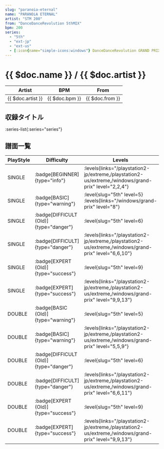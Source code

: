 ```yaml
---
slug: "paranoia-eternal"
name: "PARANOiA ETERNAL"
artist: "STM 200"
from: "DanceDanceRevolution 5thMIX"
bpm: 200
series:
  - "5th"
  - "ext-jp"
  - "ext-us"
  - [:icon{name="simple-icons:windows"} DanceDanceRevolution GRAND PRIX](/windows/grand-prix)
---
```


# {{ $doc.name }} / {{ $doc.artist }}

|Artist|BPM|From|
|------|---|----|
|{{ $doc.artist }}|{{ $doc.bpm }}|{{ $doc.from }}|

## 収録タイトル

:series-list{:series="series"}

## 譜面一覧

|PlayStyle|Difficulty|Levels|Notes|Movie|
|---------|----------|------|-----|-----|
|SINGLE| :badge[BEGINNER]{type="info"}| :levels{links="/playstation2-jp/extreme,/playstation2-us/extreme,/windows/grand-prix" level="2,2,4"}|115/0||
|SINGLE| :badge[BASIC]{type="warning"}|<div class="field is-grouped is-grouped-multiline"> :level{slug="5th" level=5}  :levels{links="/windows/grand-prix" level="8"}</div>|237/0||
|SINGLE| :badge[DIFFICULT (Old)]{type="danger"}|<div class="field is-grouped is-grouped-multiline"> :level{slug="5th" level=6}</div>|298/0||
|SINGLE| :badge[DIFFICULT]{type="danger"}| :levels{links="/playstation2-jp/extreme,/playstation2-us/extreme,/windows/grand-prix" level="6,6,10"}|300/2||
|SINGLE| :badge[EXPERT (Old)]{type="success"}|<div class="field is-grouped is-grouped-multiline"> :level{slug="5th" level=9}</div>|352/0||
|SINGLE| :badge[EXPERT]{type="success"}| :levels{links="/playstation2-jp/extreme,/playstation2-us/extreme,/windows/grand-prix" level="9,9,13"}|381/5||
|DOUBLE| :badge[BASIC (Old)]{type="warning"}|<div class="field is-grouped is-grouped-multiline"> :level{slug="5th" level=5}</div>|256/0||
|DOUBLE| :badge[BASIC]{type="warning"}| :levels{links="/playstation2-jp/extreme,/playstation2-us/extreme,/windows/grand-prix" level="5,5,9"}|261/0||
|DOUBLE| :badge[DIFFICULT (Old)]{type="danger"}|<div class="field is-grouped is-grouped-multiline"> :level{slug="5th" level=6}</div>|289/0||
|DOUBLE| :badge[DIFFICULT]{type="danger"}| :levels{links="/playstation2-jp/extreme,/playstation2-us/extreme,/windows/grand-prix" level="6,6,11"}|309/8||
|DOUBLE| :badge[EXPERT (Old)]{type="success"}|<div class="field is-grouped is-grouped-multiline"> :level{slug="5th" level=9}</div>|367/0||
|DOUBLE| :badge[EXPERT]{type="success"}| :levels{links="/playstation2-jp/extreme,/playstation2-us/extreme,/windows/grand-prix" level="9,9,13"}|373/8||
